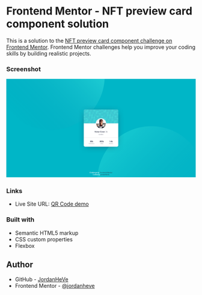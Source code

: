 # Frontend Mentor - NFT preview card component solution

This is a solution to the [NFT preview card component challenge on Frontend Mentor](https://www.frontendmentor.io/challenges/profile-card-component-cfArpWshJ). Frontend Mentor challenges help you improve your coding skills by building realistic projects. 


### Screenshot

<img src="./images/screenshot.png" alt="screenshot">

### Links

- Live Site URL: [QR Code demo](https://jordanheve.github.io/Profile-card-component/)

### Built with

- Semantic HTML5 markup
- CSS custom properties
- Flexbox

## Author

- GitHub - [JordanHeVe](https://github.com/jordanheve)
- Frontend Mentor - [@jordanheve](https://www.frontendmentor.io/profile/jordanheve)

